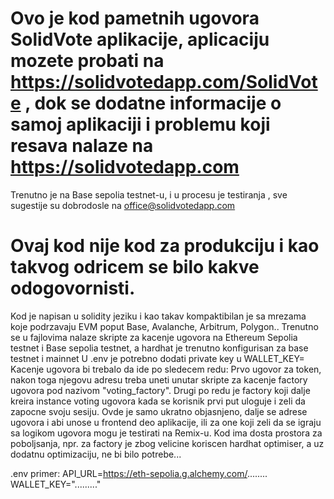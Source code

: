 # Ovo je kod pametnih ugovora SolidVote aplikacije, aplicaciju mozete probati na  https://solidvotedapp.com/SolidVote , dok se dodatne informacije o samoj aplikaciji i problemu koji resava nalaze na https://solidvotedapp.com
 Trenutno je na Base sepolia testnet-u, i u procesu je testiranja , sve sugestije su dobrodosle na office@solidvotedapp.com
# Ovaj kod nije kod za produkciju i kao takvog odricem se bilo kakve odogovornisti.

Kod je napisan u solidity jeziku i kao takav kompaktibilan je sa mrezama koje podrzavaju EVM poput Base, Avalanche, Arbitrum, Polygon..
Trenutno se u fajlovima nalaze skripte za kacenje ugovora na Ethereum Sepolia testnet i Base sepolia testnet, a hardhat je trenutno konfigurisan za base testnet i mainnet
U .env je potrebno dodati private key u WALLET_KEY= 
Kacenje ugovora bi trebalo da ide po sledecem redu:
Prvo ugovor za token, nakon toga njegovu adresu treba uneti unutar skripte za kacenje factory ugovora pod nazivom "voting_factory". 
Drugi po redu je factory koji dalje kreira instance voting ugovora kada se korisnik prvi put uloguje i zeli da zapocne svoju sesiju.
Ovde je samo ukratno objasnjeno, dalje se adrese ugovora i abi unose u frontend deo aplikacije, ili za one koji zeli da se igraju sa logikom ugovora mogu je testirati na  Remix-u. 
Kod ima dosta prostora za poboljsanja, npr. za factory je zbog velicine koriscen hardhat optimiser, a uz dodatnu optimizaciju, ne bi bilo potrebe...

.env primer:
API_URL=https://eth-sepolia.g.alchemy.com/........
WALLET_KEY="........."

